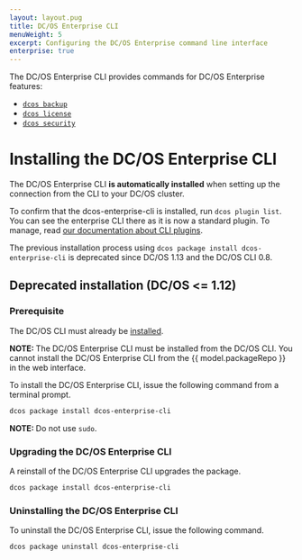 ```yaml
---
layout: layout.pug
title: DC/OS Enterprise CLI
menuWeight: 5
excerpt: Configuring the DC/OS Enterprise command line interface
enterprise: true
---
```


The DC/OS Enterprise CLI provides commands for DC/OS Enterprise features:

- [`dcos backup`](/1.13/cli/command-reference/dcos-backup/)
- [`dcos license`](/1.13/cli/command-reference/dcos-license/)
- [`dcos security`](/1.13/cli/command-reference/dcos-security/)

# <a name="ent-cli-install"></a>Installing the DC/OS Enterprise CLI

The DC/OS Enterprise CLI **is automatically installed** when setting up the connection from the CLI to your DC/OS cluster.

To confirm that the dcos-enterprise-cli is installed, run `dcos plugin list`. You can see the enterprise CLI there as it is now a standard plugin. To manage, read [our documentation about CLI plugins](/1.13/cli/plugins/).

The previous installation process using `dcos package install dcos-enterprise-cli` is deprecated since DC/OS 1.13 and the DC/OS CLI 0.8.

## Deprecated installation (DC/OS <= 1.12)
### Prerequisite

The DC/OS CLI must already be [installed](/1.13/cli/install/).

<p class="message--note"><strong>NOTE: </strong>The DC/OS Enterprise CLI must be installed from the DC/OS CLI. You cannot install the DC/OS Enterprise CLI from the {{ model.packageRepo }} in the web interface.</p>

To install the DC/OS Enterprise CLI, issue the following command from a terminal prompt.

```bash
dcos package install dcos-enterprise-cli
```

<p class="message--note"><strong>NOTE: </strong>Do not use <code>sudo</code>.</p>

<a name="ent-cli-upgrade"></a>

### Upgrading the DC/OS Enterprise CLI

A reinstall of the DC/OS Enterprise CLI upgrades the package.

```bash
dcos package install dcos-enterprise-cli
```


### <a name="ent-cli-uninstall"></a>Uninstalling the DC/OS Enterprise CLI

To uninstall the DC/OS Enterprise CLI, issue the following command.

```bash
dcos package uninstall dcos-enterprise-cli
```
